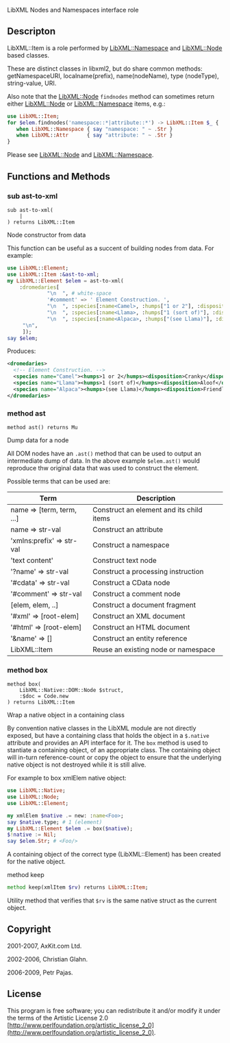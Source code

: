 

LibXML Nodes and Namespaces interface role

Descripton
----------

LibXML::Item is a role performed by [LibXML::Namespace](https://libxml-raku.github.io/LibXML-raku/Namespace) and [LibXML::Node](https://libxml-raku.github.io/LibXML-raku/Node) based classes.

These are distinct classes in libxml2, but do share common methods: getNamespaceURI, localname(prefix), name(nodeName), type (nodeType), string-value, URI.

Also note that the [LibXML::Node](https://libxml-raku.github.io/LibXML-raku/Node) `findnodes` method can sometimes return either [LibXML::Node](https://libxml-raku.github.io/LibXML-raku/Node) or [LibXML::Namespace](https://libxml-raku.github.io/LibXML-raku/Namespace) items, e.g.:

```raku
use LibXML::Item;
for $elem.findnodes('namespace::*|attribute::*') -> LibXML::Item $_ {
   when LibXML::Namespace { say "namespace: " ~ .Str }
   when LibXML::Attr      { say "attribute: " ~ .Str }
}
```

Please see [LibXML::Node](https://libxml-raku.github.io/LibXML-raku/Node) and [LibXML::Namespace](https://libxml-raku.github.io/LibXML-raku/Namespace).

Functions and Methods
---------------------

### sub ast-to-xml

```perl6
sub ast-to-xml(
    |
) returns LibXML::Item
```

Node constructor from data

This function can be useful as a succent of building nodes from data. For example:

```raku
use LibXML::Element;
use LibXML::Item :&ast-to-xml;
my LibXML::Element $elem = ast-to-xml(
    :dromedaries[
             "\n  ", # white-space
             '#comment' => ' Element Construction. ',
             "\n  ", :species[:name<Camel>, :humps["1 or 2"], :disposition["Cranky"]],
             "\n  ", :species[:name<Llama>, :humps["1 (sort of)"], :disposition["Aloof"]],
             "\n  ", :species[:name<Alpaca>, :humps["(see Llama)"], :disposition["Friendly"]],
     "\n",
     ]);
say $elem;
```

Produces:

```xml
<dromedaries>
  <!-- Element Construction. -->
  <species name="Camel"><humps>1 or 2</humps><disposition>Cranky</disposition></species>
  <species name="Llama"><humps>1 (sort of)</humps><disposition>Aloof</disposition></species>
  <species name="Alpaca"><humps>(see Llama)</humps><disposition>Friendly</disposition></species>
</dromedaries>
```

### method ast

```perl6
method ast() returns Mu
```

Dump data for a node

All DOM nodes have an `.ast()` method that can be used to output an intermediate dump of data. In the above example `$elem.ast()` would reproduce thw original data that was used to construct the element.

Possible terms that can be used are:

<table class="pod-table">
<thead><tr>
<th>Term</th> <th>Description</th>
</tr></thead>
<tbody>
<tr> <td>name =&gt; [term, term, ...]</td> <td>Construct an element and its child items</td> </tr> <tr> <td>name =&gt; str-val</td> <td>Construct an attribute</td> </tr> <tr> <td>&#39;xmlns:prefix&#39; =&gt; str-val</td> <td>Construct a namespace</td> </tr> <tr> <td>&#39;text content&#39;</td> <td>Construct text node</td> </tr> <tr> <td>&#39;?name&#39; =&gt; str-val</td> <td>Construct a processing instruction</td> </tr> <tr> <td>&#39;#cdata&#39; =&gt; str-val</td> <td>Construct a CData node</td> </tr> <tr> <td>&#39;#comment&#39; =&gt; str-val</td> <td>Construct a comment node</td> </tr> <tr> <td>[elem, elem, ..]</td> <td>Construct a document fragment</td> </tr> <tr> <td>&#39;#xml&#39; =&gt; [root-elem]</td> <td>Construct an XML document</td> </tr> <tr> <td>&#39;#html&#39; =&gt; [root-elem]</td> <td>Construct an HTML document</td> </tr> <tr> <td>&#39;&amp;name&#39; =&gt; []</td> <td>Construct an entity reference</td> </tr> <tr> <td>LibXML::Item</td> <td>Reuse an existing node or namespace</td> </tr>
</tbody>
</table>

### method box

```perl6
method box(
    LibXML::Native::DOM::Node $struct,
    :$doc = Code.new
) returns LibXML::Item
```

Wrap a native object in a containing class

By convention native classes in the LibXML module are not directly exposed, but have a containing class that holds the object in a `$.native` attribute and provides an API interface for it. The `box` method is used to stantiate a containing object, of an appropriate class. The containing object will in-turn reference-count or copy the object to ensure that the underlying native object is not destroyed while it is still alive.

For example to box xmlElem native object:

```raku
use LibXML::Native;
use LibXML::Node;
use LibXML::Element;

my xmlElem $native .= new: :name<Foo>;
say $native.type; # 1 (element)
my LibXML::Element $elem .= box($native);
$!native := Nil;
say $elem.Str; # <Foo/>
```

A containing object of the correct type (LibXML::Element) has been created for the native object.

method keep

```raku
method keep(xmlItem $rv) returns LibXML::Item;
```

Utility method that verifies that `$rv` is the same native struct as the current object.

Copyright
---------

2001-2007, AxKit.com Ltd.

2002-2006, Christian Glahn.

2006-2009, Petr Pajas.

License
-------

This program is free software; you can redistribute it and/or modify it under the terms of the Artistic License 2.0 [http://www.perlfoundation.org/artistic_license_2_0](http://www.perlfoundation.org/artistic_license_2_0).

